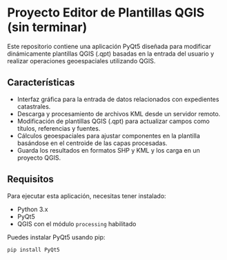 # Proyecto Editor de Plantillas QGIS (sin terminar)

Este repositorio contiene una aplicación PyQt5 diseñada para modificar dinámicamente plantillas QGIS (.qpt) basadas en la entrada del usuario y realizar operaciones geoespaciales utilizando QGIS.

## Características

- Interfaz gráfica para la entrada de datos relacionados con expedientes catastrales.
- Descarga y procesamiento de archivos KML desde un servidor remoto.
- Modificación de plantillas QGIS (.qpt) para actualizar campos como títulos, referencias y fuentes.
- Cálculos geoespaciales para ajustar componentes en la plantilla basándose en el centroide de las capas procesadas.
- Guarda los resultados en formatos SHP y KML y los carga en un proyecto QGIS.

## Requisitos

Para ejecutar esta aplicación, necesitas tener instalado:

- Python 3.x
- PyQt5
- QGIS con el módulo `processing` habilitado

Puedes instalar PyQt5 usando pip:

```bash
pip install PyQt5
